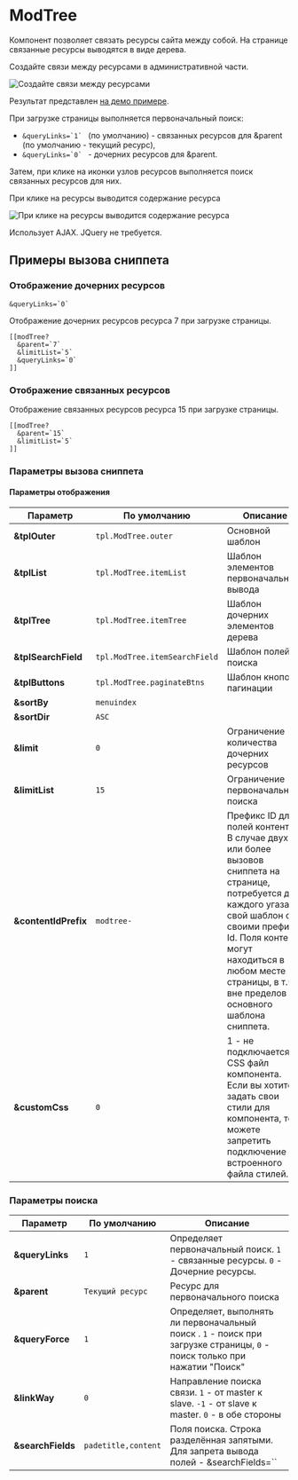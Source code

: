 # ModTree

Компонент позволяет связать ресурсы  сайта между собой. На странице связанные ресурсы выводятся в виде дерева.

Создайте связи между ресурсами в административной части.

![Создайте связи между ресурсами](https://file.modx.pro/files/b/3/1/b31a66bf709cb4e4212e157d7c1d496d.jpg)

Результат представлен [на демо примере](http://modtree.visermort.ru/examples.html).

При загрузке страницы выполняется первоначальный поиск:

- ``&queryLinks=`1` `` (по умолчанию) - связанных ресурсов для &parent (по умолчанию - текущий ресурс),
- ``&queryLinks=`0` `` - дочерних ресурсов для &parent.

Затем, при клике на иконки узлов ресурсов выполняется поиск связанных ресурсов для них.

При клике на ресурсы выводится содержание ресурса

![При клике на ресурсы выводится содержание ресурса](https://file.modx.pro/files/4/1/1/41169caaac34dbce4a1215f8a61963ff.png)

Использует AJAX. JQuery не требуется.

## Примеры вызова сниппета

### Отображение дочерних ресурсов

```modx
&queryLinks=`0`
```

Отображение дочерних ресурсов ресурса 7 при загрузке страницы.

```modx
[[modTree?
  &parent=`7`
  &limitList=`5`
  &queryLinks=`0`
]]
```

### Отображение связанных ресурсов

Отображение связанных ресурсов ресурса 15 при загрузке страницы.

```modx
[[modTree?
  &parent=`15`
  &limitList=`5`
]]
```

### Параметры вызова сниппета

#### Параметры отображения

| Параметр             | По умолчанию                  | Описание                                                                                                                                                                                                                                                      |
| -------------------- | ----------------------------- | ------------------------------------------------------------------------------------------------------------------------------------------------------------------------------------------------------------------------------------------------------------- |
| **&tplOuter**        | `tpl.ModTree.outer`           | Основной шаблон                                                                                                                                                                                                                                               |
| **&tplList**         | `tpl.ModTree.itemList`        | Шаблон элементов первоначального вывода                                                                                                                                                                                                                       |
| **&tplTree**         | `tpl.ModTree.itemTree`        | Шаблон дочерних элементов дерева                                                                                                                                                                                                                              |
| **&tplSearchField**  | `tpl.ModTree.itemSearchField` | Шаблон полей поиска                                                                                                                                                                                                                                           |
| **&tplButtons**      | `tpl.ModTree.paginateBtns`    | Шаблон кнопок пагинации                                                                                                                                                                                                                                       |
| **&sortBy**          | `menuindex`                   |                                                                                                                                                                                                                                                               |
| **&sortDir**         | `ASC`                         |                                                                                                                                                                                                                                                               |
| **&limit**           | `0`                           | Ограничение количества дочерних ресурсов                                                                                                                                                                                                                      |
| **&limitList**       | `15`                          | Ограничение первоначального поиска                                                                                                                                                                                                                            |
| **&contentIdPrefix** | `modtree-`                    | Префикс ID для полей контента. В случае двух или более вызовов сниппета на странице, потребуется для каждого угазать свой шаблон со своими префикс Id. Поля контента могут находиться в любом месте страницы, в т.ч. вне пределов основного шаблона сниппета. |
| **&customCss**       | `0`                           | 1 - не подключается CSS файл компонента. Если вы хотите задать свои стили для компонента, то можете запретить подключение встроенного файла стилей.                                                                                                           |

### Параметры поиска

| Параметр          | По умолчанию        | Описание                                                                                                                  |
| ----------------- | ------------------- | ------------------------------------------------------------------------------------------------------------------------- |
| **&queryLinks**   | `1`                 | Определяет первоначальный поиск. `1` - связанные ресурсы. `0` - Дочерние ресурсы.                                         |
| **&parent**       | `Текущий ресурс`    | Ресурс для первоначального поиска                                                                                         |
| **&queryForce**   | `1`                 | Определяет, выполнять ли первоначальный поиск . `1` - поиск при загрузке страницы, `0` - поиск только при нажатии "Поиск" |
| **&linkWay**      | `0`                 | Направление поиска связи. `1` - от master к slave. `-1` - от slave к master. `0` - в обе стороны                          |
| **&searchFields** | `padetitle,content` | Поля поиска. Строка разделённая запятыми. Для запрета вывода полей - &searchFields=``                                     |
